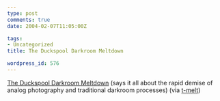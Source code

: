 ```yaml
---
type: post
comments: true
date: 2004-02-07T11:05:00Z

tags:
- Uncategorized
title: The Duckspool Darkroom Meltdown

wordpress_id: 576
---
```


[The Duckspool Darkroom Meltdown](http://www.duckspool.com/grandsale2004.htm) (says it all about the rapid demise of analog photography and traditional darkroom processes) (via [t-melt](http://www.t-melt.com))

